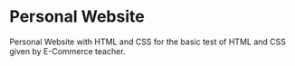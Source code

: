 # Personal Website

Personal Website with HTML and CSS for the basic test of HTML and CSS given by E-Commerce teacher.
